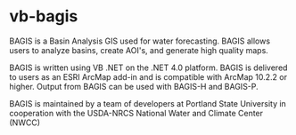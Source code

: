 # vb-bagis

BAGIS is a Basin Analysis GIS used for water forecasting. BAGIS allows users to analyze basins, create AOI's, and generate 
high quality maps. 

BAGIS is written using VB .NET on the .NET 4.0 platform. BAGIS is delivered to users as an ESRI ArcMap add-in and is
compatible with ArcMap 10.2.2 or higher. Output from BAGIS can be used with BAGIS-H and BAGIS-P. 

BAGIS is maintained by a team of developers at Portland State University in cooperation with the USDA-NRCS National Water 
and Climate Center (NWCC)

